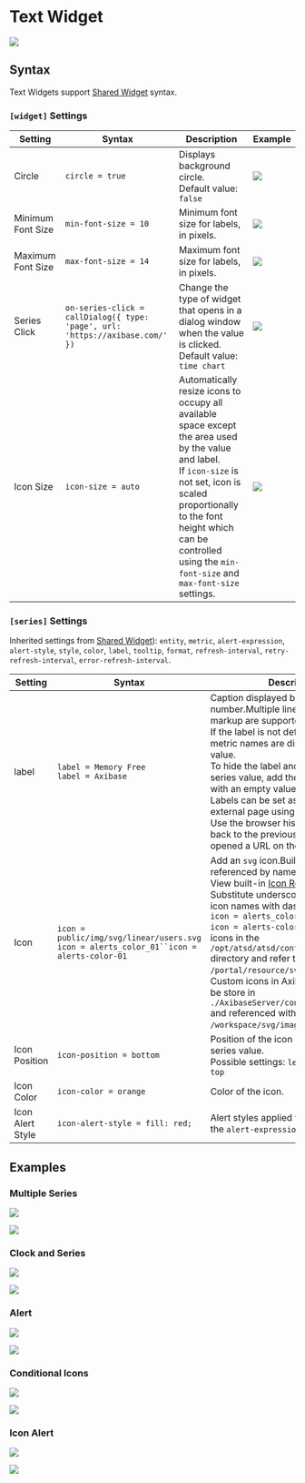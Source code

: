 # Text Widget

![](./images/text-widget-6.png)

## Syntax

Text Widgets support [Shared Widget](../shared/README.md) syntax.

### `[widget]` Settings

Setting|Syntax|Description|Example
--|--|--|--
|Circle|`circle = true`|Displays background circle.<br>Default value: `false`|[![](./images/button.png)](https://apps.axibase.com/chartlab/7e91b333/9/)|
|Minimum Font Size|`min-font-size = 10`|Minimum font size for labels, in pixels.|[![](./images/button.png)](https://apps.axibase.com/chartlab/7e91b333/10/)|
|Maximum Font Size|`max-font-size = 14`|Maximum font size for labels, in pixels.|[![](./images/button.png)](https://apps.axibase.com/chartlab/7e91b333/10/)|
|Series Click|`on-series-click = callDialog({ type: 'page', url: 'https://axibase.com/' })`|Change the type of widget that opens in a dialog window when the value is clicked.<br>Default value: `time chart`|[![](./images/button.png)](https://apps.axibase.com/chartlab/5ab66ecf/13/)|
|Icon Size|`icon-size = auto`|Automatically resize icons to occupy all available space except the area used by the value and label.<br>If `icon-size` is not set, icon is scaled proportionally to the font height which can be controlled using the `min-font-size` and `max-font-size` settings.|[![](./images/button.png)](https://apps.axibase.com/chartlab/ed1f7adf/2/)|

### `[series]` Settings

Inherited settings from [Shared Widget](../shared/README.md)): `entity`, `metric`, `alert-expression`, `alert-style`, `style`, `color`, `label`, `tooltip`, `format`, `refresh-interval`, `retry-refresh-interval`, `error-refresh-interval`.

Setting|Syntax|Description|Example
--|--|--|--
|label|`label = Memory Free`<br>`label = Axibase`|Caption displayed below the number.Multiple lines and HTML markup are supported.<br>If the label is not defined, entity and metric names are displayed below the value.<br>To hide the label and display only the series value, add the `label =` setting with an empty value.<br>Labels can be set as a link to an external page using HTML.<br>Use the browser history buttons to go back to the previous page if you opened a URL on the same page.|[![](./images/button.png)](https://apps.axibase.com/chartlab/7e91b333/11/)<br>[![](./images/button.png)](https://apps.axibase.com/chartlab/5ab66ecf/13/)|
|Icon|`icon = public/img/svg/linear/users.svg`<br>`icon = alerts_color_01``icon = alerts-color-01`|Add an `svg` icon.Built-in icons can be referenced by name.<br>View built-in [Icon Reference Sheet](../pie-chart/resources/atsd-embedded-icons.pdf).<br>Substitute underscores (`_`) in built-in icon names with dashes(`-`):<br>`icon = alerts_color_07`<br>`icon = alerts-color-07`. Place custom icons in the `/opt/atsd/atsd/conf/portal/svg` directory and refer to them with the `/portal/resource/svg/image` `.svg` path.<br>Custom icons in Axibase Server must be store in `./AxibaseServer/config/workspace/svg` and referenced with `/workspace/svg/image` `.svg` path.|[![](./images/button.png)](https://apps.axibase.com/chartlab/f95d6995)<br>[![](./images/button.png)](https://apps.axibase.com/chartlab/f95d6995/6/)|
|Icon Position|`icon-position = bottom`|Position of the icon relative to the series value.<br>Possible settings: `left`, `right`, `bottom`, `top`|[![](./images/button.png)](https://apps.axibase.com/chartlab/f95d6995/2/)|
|Icon Color|`icon-color = orange`|Color of the icon.|[![](./images/button.png)](https://apps.axibase.com/chartlab/f95d6995/3/)|
|Icon Alert Style|`icon-alert-style = fill: red;`|Alert styles applied to the icon when the `alert-expression` is satisfied.|[![](./images/button.png)](https://apps.axibase.com/chartlab/7e91b333/21/)|

## Examples

### Multiple Series

![](./images/text-widget-3.png)

[![](./images/button.png)](https://apps.axibase.com/chartlab/7e91b333/4/)

### Clock and Series

![](./images/text-clock-widget.png)

[![](./images/button.png)](https://apps.axibase.com/chartlab/7e91b333/14/)

### Alert

![](./images/text-widget-1.png)

[![](./images/button.png)](https://apps.axibase.com/chartlab/7e91b333/2/)

### Conditional Icons

![](./images/text-widget-5.png)

[![](./images/button.png)](https://apps.axibase.com/chartlab/958bc64b/2/)

### Icon Alert

![](./images/text-widget-6.png)

[![](./images/button.png)](https://apps.axibase.com/chartlab/56623934/3/)